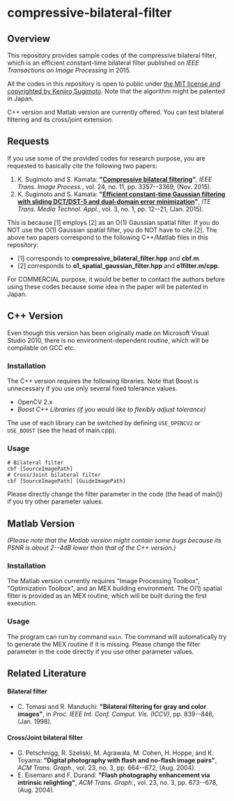 # compressive-bilateral-filter


## Overview

This repository provides sample codes of the compressive bilateral filter, which is an efficient constant-time bilateral filter published on *IEEE Transactions on Image Processing* in 2015.

All the codes in this repository is open to public under [the MIT license and copyrighted by Kenjiro Sugimoto](./LICENSE). Note that the algorithm might be patented in Japan.

C++ version and Matlab version are currently offered. You can test bilateral filtering and its cross/joint extension.



## Requests

If you use some of the provided codes for research purpose, you are requested to basically cite the following two papers:

1. K. Sugimoto and S. Kamata: **"[Compressive bilateral filtering](http://ieeexplore.ieee.org/xpl/articleDetails.jsp?arnumber=7120121)"**, *IEEE Trans. Image Process.*, vol. 24, no. 11, pp. 3357--3369, (Nov. 2015).
2. K. Sugimoto and S. Kamata: **"[Efficient constant-time Gaussian filtering with sliding DCT/DST-5 and dual-domain error minimization](https://www.jstage.jst.go.jp/article/mta/3/1/3_12/_article)"**, *ITE Trans. Media Technol. Appl.*, vol. 3, no. 1, pp. 12--21, (Jan. 2015).

This is because [1] employs [2] as an O(1) Gaussian spatial filter. If you do NOT use the O(1) Gaussian spatial filter, you do NOT have to cite [2]. The above two papers correspond to the following C++/Matlab files in this repository:

* [1] corresponds to **compressive_bilateral_filter.hpp** and **cbf.m**.
* [2] corresponds to **o1_spatial_gaussian_filter.hpp** and **o1filter.m/cpp**.

For COMMERCIAL purpose, it would be better to contact the authors before using these codes because some idea in the paper will be patented in Japan.



## C++ Version

Even though this version has been originally made on Microsoft Visual Studio 2010, there is no environment-dependent routine, which will be compilable on GCC etc.

### Installation

The C++ version requires the following libraries. Note that Boost is unnecessary if you use only several fixed tolerance values.

* OpenCV 2.x
* *Boost C++ Libraries (if you would like to flexibly adjust tolerance)*

The use of each library can be switched by defining `USE_OPENCV2` or `USE_BOOST` (see the head of main.cpp).

### Usage

```
# Bilateral filter
cbf [SourceImagePath]
# Cross/Joint bilateral filter
cbf [SourceImagePath] [GuideImagePath]
```
Please directly change the filter parameter in the code (the head of main()) if you try other parameter values.



## Matlab Version

*(Please note that the Matlab version might contain some bugs because its PSNR is about 2--4dB lower than that of the C++ version.)*

### Installation

The Matlab version currently requires "Image Processing Toolbox", "Optimization Toolbox", and an MEX building environment. The O(1) spatial filter is provided as an MEX routine, which will be built during the first execution.

### Usage

The program can run by command `main`. The command will automatically try to generate the MEX routine if it is missing. Please change the filter parameter in the code directly if you use other parameter values.



## Related Literature

#### Bilateral filter

+ C. Tomasi and R. Manduchi: **"Bilateral filtering for gray and color
images"**, in *Proc. IEEE Int. Conf. Comput. Vis. (ICCV)*,
pp. 839--846, (Jan. 1998).

#### Cross/Joint bilateral filter

+ G. Petschnigg, R. Szeliski, M. Agrawala, M. Cohen, H. Hoppe,
and K. Toyama: **"Digital photography with flash and no-flash
image pairs"**, *ACM Trans. Graph.*, vol. 23, no. 3, pp. 664--672,
(Aug. 2004).
+ E. Eisemann and F. Durand: **"Flash photography enhancement via
intrinsic relighting"**, *ACM Trans. Graph.*, vol. 23, no. 3, pp. 673--678,
(Aug. 2004).
